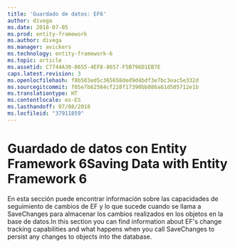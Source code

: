 ```yaml
---
title: 'Guardado de datos: EF6'
author: divega
ms.date: 2018-07-05
ms.prod: entity-framework
ms.author: divega
ms.manager: avickers
ms.technology: entity-framework-6
ms.topic: article
ms.assetid: C7744A30-8655-4EF8-8657-F5B796D1EB7E
caps.latest.revision: 3
ms.openlocfilehash: f8b503ed5c365658ded9d4bdf3e7bc3eac5e332d
ms.sourcegitcommit: f05e7b62584cf228f17390bb086a61d505712e1b
ms.translationtype: HT
ms.contentlocale: es-ES
ms.lasthandoff: 07/08/2018
ms.locfileid: "37911859"
---
```

# <a name="saving-data-with-entity-framework-6"></a><span data-ttu-id="54e5d-102">Guardado de datos con Entity Framework 6</span><span class="sxs-lookup"><span data-stu-id="54e5d-102">Saving Data with Entity Framework 6</span></span>

<span data-ttu-id="54e5d-103">En esta sección puede encontrar información sobre las capacidades de seguimiento de cambios de EF y lo que sucede cuando se llama a SaveChanges para almacenar los cambios realizados en los objetos en la base de datos.</span><span class="sxs-lookup"><span data-stu-id="54e5d-103">In this section you can find information about EF's change tracking capabilities and what happens when you call SaveChanges to persist any changes to objects into the database.</span></span>
